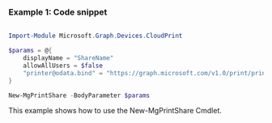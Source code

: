 ### Example 1: Code snippet

```powershell

Import-Module Microsoft.Graph.Devices.CloudPrint

$params = @{
	displayName = "ShareName"
	allowAllUsers = $false
	"printer@odata.bind" = "https://graph.microsoft.com/v1.0/print/printers/{printerId}"
}

New-MgPrintShare -BodyParameter $params

```
This example shows how to use the New-MgPrintShare Cmdlet.

